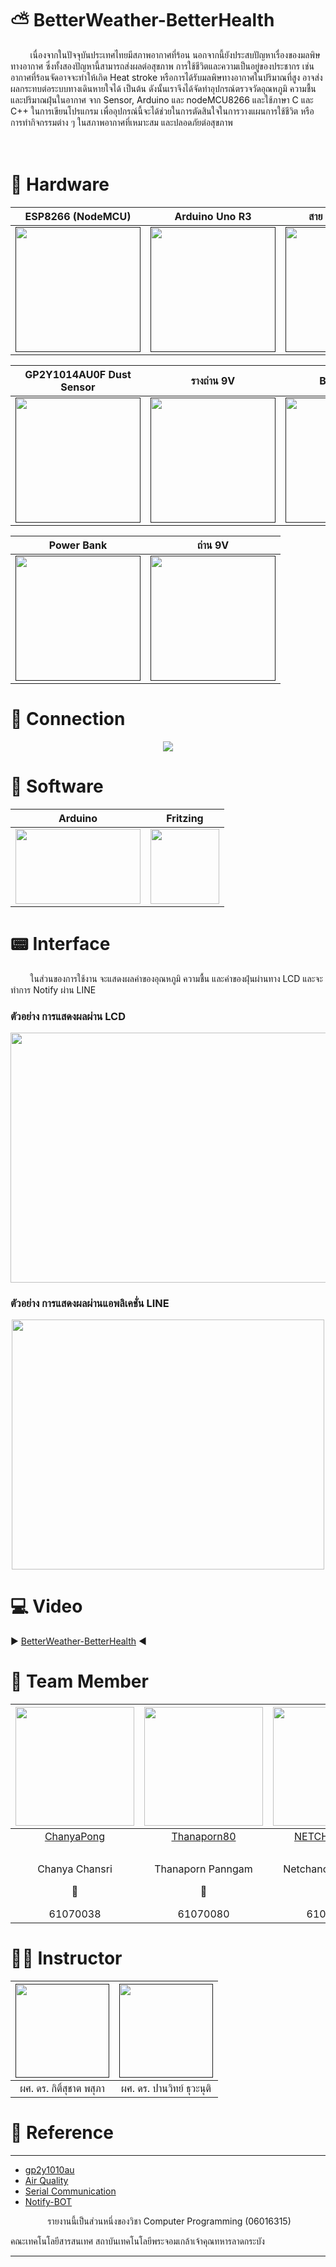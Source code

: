 # :partly_sunny: BetterWeather-BetterHealth
&nbsp;&nbsp;&nbsp;&nbsp;&nbsp;&nbsp;&nbsp;&nbsp;เนื่องจากในปัจจุบันประเทศไทยมีสภาพอากาศที่ร้อน นอกจากนี้ยังประสบปัญหาเรื่องของมลพิษทางอากาศ ซึ่งทั้งสองปัญหานี้สามารถส่งผลต่อสุขภาพ
การใช้ชีวิตและความเป็นอยู่ของประชากร เช่น อากาศที่ร้อนจัดอาจจะทำให้เกิด Heat stroke หรือการได้รับมลพิษทางอากาศในปริมาณที่สูง อาจส่งผลกระทบต่อระบบทางเดินหายใจได้ เป็นต้น
ดังนั้นเราจึงได้จัดทำอุปกรณ์ตรวจวัดอุณหภูมิ ความชื้น และปริมาณฝุ่นในอากาศ จาก Sensor, Arduino และ nodeMCU8266 และใช้ภาษา C และ C++ ในการเขียนโปรแกรม
เพื่ออุปกรณ์นี้จะได้ช่วยในการตัดสินใจในการวางแผนการใช้ชีวิต หรือการทำกิจกรรมต่าง ๆ ในสภาพอากาศที่เหมาะสม และปลอดภัยต่อสุขภาพ
<br><br><br>
# :wrench: Hardware

ESP8266 (NodeMCU) | Arduino Uno R3 | สาย USB Arduino | DHT11 | 20X4 LCD 
:-: | :-: | :-: | :-: | :-:
<a href=""><img src="img/hw1.jpeg" width="200px"></a>  | <a href=""><img src="img/hw2.png" width="200px"></a> | <a href=""><img src="img/hw3.jpg" width="200px"></a> | <a href=""><img src="img/hw4.jpg" width="200px"></a> | <a href=""><img src="img/hw5.jpg" width="200px"></a>

 GP2Y1014AU0F Dust Sensor | รางถ่าน 9V | Breadboard | สายไฟจัมเปอร์
:-: | :-: | :-: | :-:
<a href=""><img src="img/hw6.jpg" width="200px"></a>  | <a href=""><img src="img/hw7.png" width="200px"></a> | <a href=""><img src="img/hw8.jpg" width="200px"></a> | <a href=""><img src="img/hw9.jpg" width="200px"></a> 

 Power Bank | ถ่าน 9V 
:-: | :-: 
<a href=""><img src="img/hw10.jpg" width="200px"></a>  | <a href=""><img src="img/hw11.jpeg" width="200px"></a>


# :electric_plug: Connection

<p align="center">
    <img src="img/arduino.jpg" />
</p>



# :file_folder: Software
| Arduino | Fritzing |
|:---:|:---:|
|<img src="img/a.png" width="200px" height="120px">|<img src="img/f.png" width="110px" height="120px">|

# :pager: Interface
&nbsp;&nbsp;&nbsp;&nbsp;&nbsp;&nbsp;&nbsp;&nbsp;ในส่วนของการใช้งาน จะแสดงผลค่าของอุณหภูมิ ความชื้น และค่าของฝุ่นผ่านทาง LCD และจะทำการ Notify ผ่าน LINE
 ### ตัวอย่าง การแสดงผลผ่าน LCD 
<p align="center">
    <img src="img/inter2.png" width="600px" height="400px"/>
</p>

 ### ตัวอย่าง การแสดงผลผ่านแอพลิเคชั่น LINE
<p align="center">
    <img src="img/inter1.png" width="500px" height="400px"/>
</p>

# :computer: Video

:arrow_forward: [BetterWeather-BetterHealth]() :arrow_backward:

# 👥 Team Member
|<img src="img/pong.jpg" width="190px" height="190px">|<img src="img/mild.jpg" width="190px" height="190px">|<img src="img/nam.jpg" width="190px" height="190px">|<img src="https://avatars0.githubusercontent.com/u/41178248?s=400&u=afc69eb8e89db6013815d8d6ccb8cacdbd972261&v=4" width="190px" height="190px">|
|:---:|:---:|:---:|:---:|
|[ChanyaPong](https://github.com/ChanyaPong)|[Thanaporn80](https://github.com/Thanaporn80)|[NETCHANOK61](https://github.com/NETCHANOK61)|[pawanrat11](https://github.com/pawanrat11)|
|<p>Chanya Chansri</p>:wolf:|<p>Thanaporn Panngam</p>:rabbit:|<p>Netchanok Petchurai</p>:koala:|<p>Pawanrat Mongkolkittham</p>:bear: |
 |      61070038      |      61070080      |      61070106      |      61070119      |



# 👨‍🏫 Instructor

|<a href=""><img src="img/aj_1.jpg" width="150px"></a>  |<a href=""><img src="img/aj_2.jpg" width="150px"></a>  |
| :-: | :-: |
|ผศ. ดร. กิติ์สุชาต พสุภา|ผศ. ดร. ปานวิทย์ ธุวะนุติ|



# 🔗 Reference
___
- [gp2y1010au](https://www.sparkfun.com/datasheets/Sensors/gp2y1010au_e.pdf)
- [Air Quality](http://www.howmuchsnow.com/arduino/airquality/)
- [Serial Communication](https://mybtechprojects.tech/serial-communication-between-nodemcu-and-arduino/)
- [Notify-BOT](https://www.ioxhop.com/article/47/esp8266-esp8285-%E0%B8%81%E0%B8%B1%E0%B8%9A%E0%B8%81%E0%B8%B2%E0%B8%A3%E0%B8%AA%E0%B9%88%E0%B8%87%E0%B8%81%E0%B8%B2%E0%B8%A3%E0%B9%81%E0%B8%88%E0%B9%89%E0%B8%87%E0%B9%80%E0%B8%95%E0%B8%B7%E0%B8%AD%E0%B8%99%E0%B9%80%E0%B8%82%E0%B9%89%E0%B8%B2-line)

<p align="center">
<img scr="img/it.jpg">
รายงานนี้เป็นส่วนหนึ่งของวิชา Computer Programming (06016315)

คณะเทคโนโลยีสารสนเทศ สถาบันเทคโนโลยีพระจอมเกล้าเจ้าคุณทหารลาดกระบัง

</p>


___
